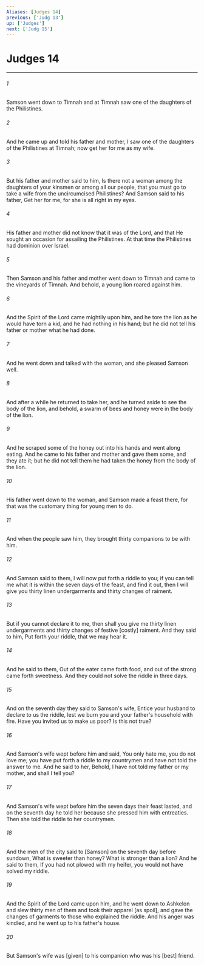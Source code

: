 ```yaml
---
Aliases: [Judges 14]
previous: ['Judg 13']
up: ['Judges']
next: ['Judg 15']
---
```

# Judges 14

***

###### 1 

Samson went down to Timnah and at Timnah saw one of the daughters of the Philistines. 

###### 2 

And he came up and told his father and mother, I saw one of the daughters of the Philistines at Timnah; now get her for me as my wife. 

###### 3 

But his father and mother said to him, Is there not a woman among the daughters of your kinsmen or among all our people, that you must go to take a wife from the uncircumcised Philistines? And Samson said to his father, Get her for me, for she is all right in my eyes. 

###### 4 

His father and mother did not know that it was of the Lord, and that He sought an occasion for assailing the Philistines. At that time the Philistines had dominion over Israel. 

###### 5 

Then Samson and his father and mother went down to Timnah and came to the vineyards of Timnah. And behold, a young lion roared against him. 

###### 6 

And the Spirit of the Lord came mightily upon him, and he tore the lion as he would have torn a kid, and he had nothing in his hand; but he did not tell his father or mother what he had done. 

###### 7 

And he went down and talked with the woman, and she pleased Samson well. 

###### 8 

And after a while he returned to take her, and he turned aside to see the body of the lion, and behold, a swarm of bees and honey were in the body of the lion. 

###### 9 

And he scraped some of the honey out into his hands and went along eating. And he came to his father and mother and gave them some, and they ate it; but he did not tell them he had taken the honey from the body of the lion. 

###### 10 

His father went down to the woman, and Samson made a feast there, for that was the customary thing for young men to do. 

###### 11 

And when the people saw him, they brought thirty companions to be with him. 

###### 12 

And Samson said to them, I will now put forth a riddle to you; if you can tell me what it is within the seven days of the feast, and find it out, then I will give you thirty linen undergarments and thirty changes of raiment. 

###### 13 

But if you cannot declare it to me, then shall you give me thirty linen undergarments and thirty changes of festive [costly] raiment. And they said to him, Put forth your riddle, that we may hear it. 

###### 14 

And he said to them, Out of the eater came forth food, and out of the strong came forth sweetness. And they could not solve the riddle in three days. 

###### 15 

And on the seventh day they said to Samson's wife, Entice your husband to declare to us the riddle, lest we burn you and your father's household with fire. Have you invited us to make us poor? Is this not true? 

###### 16 

And Samson's wife wept before him and said, You only hate me, you do not love me; you have put forth a riddle to my countrymen and have not told the answer to me. And he said to her, Behold, I have not told my father or my mother, and shall I tell you? 

###### 17 

And Samson's wife wept before him the seven days their feast lasted, and on the seventh day he told her because she pressed him with entreaties. Then she told the riddle to her countrymen. 

###### 18 

And the men of the city said to [Samson] on the seventh day before sundown, What is sweeter than honey? What is stronger than a lion? And he said to them, If you had not plowed with my heifer, you would not have solved my riddle. 

###### 19 

And the Spirit of the Lord came upon him, and he went down to Ashkelon and slew thirty men of them and took their apparel [as spoil], and gave the changes of garments to those who explained the riddle. And his anger was kindled, and he went up to his father's house. 

###### 20 

But Samson's wife was [given] to his companion who was his [best] friend.

